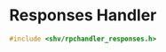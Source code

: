 # Responses Handler

```c
#include <shv/rpchandler_responses.h>
```

```{autodoxygenfile} shv/rpchandler_responses.h
```
